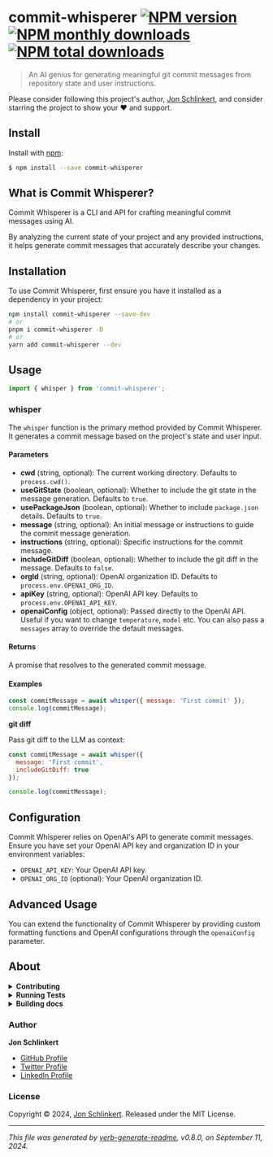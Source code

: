 # commit-whisperer [![NPM version](https://img.shields.io/npm/v/commit-whisperer.svg?style=flat)](https://www.npmjs.com/package/commit-whisperer) [![NPM monthly downloads](https://img.shields.io/npm/dm/commit-whisperer.svg?style=flat)](https://npmjs.org/package/commit-whisperer) [![NPM total downloads](https://img.shields.io/npm/dt/commit-whisperer.svg?style=flat)](https://npmjs.org/package/commit-whisperer)

> An AI genius for generating meaningful git commit messages from repository state and user instructions.

Please consider following this project's author, [Jon Schlinkert](https://github.com/jonschlinkert), and consider starring the project to show your :heart: and support.

## Install

Install with [npm](https://www.npmjs.com/):

```sh
$ npm install --save commit-whisperer
```

## What is Commit Whisperer?

Commit Whisperer is a CLI and API for crafting meaningful commit messages using AI.

By analyzing the current state of your project and any provided instructions, it helps generate commit messages that accurately describe your changes.

## Installation

To use Commit Whisperer, first ensure you have it installed as a dependency in your project:

```sh
npm install commit-whisperer --save-dev
# or
pnpm i commit-whisperer -D
# or
yarn add commit-whisperer --dev
```

## Usage

```ts
import { whisper } from 'commit-whisperer';
```

### whisper

The `whisper` function is the primary method provided by Commit Whisperer. It generates a commit message based on the project's state and user input.

#### Parameters

* **cwd** (string, optional): The current working directory. Defaults to `process.cwd()`.
* **useGitState** (boolean, optional): Whether to include the git state in the message generation. Defaults to `true`.
* **usePackageJson** (boolean, optional): Whether to include `package.json` details. Defaults to `true`.
* **message** (string, optional): An initial message or instructions to guide the commit message generation.
* **instructions** (string, optional): Specific instructions for the commit message.
* **includeGitDiff** (boolean, optional): Whether to include the git diff in the message. Defaults to `false`.
* **orgId** (string, optional): OpenAI organization ID. Defaults to `process.env.OPENAI_ORG_ID`.
* **apiKey** (string, optional): OpenAI API key. Defaults to `process.env.OPENAI_API_KEY`.
* **openaiConfig** (object, optional): Passed directly to the OpenAI API. Useful if you want to change `temperature`, `model` etc. You can also pass a `messages` array to override the default messages.

#### Returns

A promise that resolves to the generated commit message.

#### Examples

```js
const commitMessage = await whisper({ message: 'First commit' });
console.log(commitMessage);
```

**git diff**

Pass git diff to the LLM as context:

```js
const commitMessage = await whisper({
  message: 'First commit',
  includeGitDiff: true
});

console.log(commitMessage);
```

## Configuration

Commit Whisperer relies on OpenAI's API to generate commit messages. Ensure you have set your OpenAI API key and organization ID in your environment variables:

* `OPENAI_API_KEY`: Your OpenAI API key.
* `OPENAI_ORG_ID` (optional): Your OpenAI organization ID.

## Advanced Usage

You can extend the functionality of Commit Whisperer by providing custom formatting functions and OpenAI configurations through the `openaiConfig` parameter.

## About

<details>
<summary><strong>Contributing</strong></summary>

Pull requests and stars are always welcome. For bugs and feature requests, [please create an issue](../../issues/new).

</details>

<details>
<summary><strong>Running Tests</strong></summary>

Running and reviewing unit tests is a great way to get familiarized with a library and its API. You can install dependencies and run tests with the following command:

```sh
$ npm install && npm test
```

</details>

<details>
<summary><strong>Building docs</strong></summary>

_(This project's readme.md is generated by [verb](https://github.com/verbose/verb-generate-readme), please don't edit the readme directly. Any changes to the readme must be made in the [.verb.md](.verb.md) readme template.)_

To generate the readme, run the following command:

```sh
$ npm install -g verbose/verb#dev verb-generate-readme && verb
```

</details>

### Author

**Jon Schlinkert**

* [GitHub Profile](https://github.com/jonschlinkert)
* [Twitter Profile](https://twitter.com/jonschlinkert)
* [LinkedIn Profile](https://linkedin.com/in/jonschlinkert)

### License

Copyright © 2024, [Jon Schlinkert](https://github.com/jonschlinkert).
Released under the MIT License.

***

_This file was generated by [verb-generate-readme](https://github.com/verbose/verb-generate-readme), v0.8.0, on September 11, 2024._